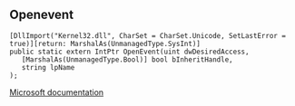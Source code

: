 ## Openevent

```
[DllImport("Kernel32.dll", CharSet = CharSet.Unicode, SetLastError = true)][return: MarshalAs(UnmanagedType.SysInt)]
public static extern IntPtr OpenEvent(uint dwDesiredAccess,
   [MarshalAs(UnmanagedType.Bool)] bool bInheritHandle,
   string lpName
);
```

[Microsoft documentation](https://docs.microsoft.com/en-us/windows/win32/api/synchapi/nf-synchapi-openeventw)
